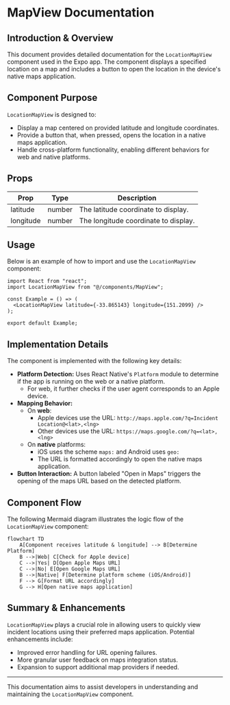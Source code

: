 # MapView Documentation

## Introduction & Overview

This document provides detailed documentation for the `LocationMapView` component used in the Expo app. The component displays a specified location on a map and includes a button to open the location in the device's native maps application.

## Component Purpose

`LocationMapView` is designed to:

- Display a map centered on provided latitude and longitude coordinates.
- Provide a button that, when pressed, opens the location in a native maps application.
- Handle cross-platform functionality, enabling different behaviors for web and native platforms.

## Props

| Prop      | Type   | Description                          |
| --------- | ------ | ------------------------------------ |
| latitude  | number | The latitude coordinate to display.  |
| longitude | number | The longitude coordinate to display. |

## Usage

Below is an example of how to import and use the `LocationMapView` component:

```tsx
import React from "react";
import LocationMapView from "@/components/MapView";

const Example = () => (
  <LocationMapView latitude={-33.865143} longitude={151.2099} />
);

export default Example;
```

## Implementation Details

The component is implemented with the following key details:

- **Platform Detection:** Uses React Native's `Platform` module to determine if the app is running on the web or a native platform.
  - For web, it further checks if the user agent corresponds to an Apple device.
- **Mapping Behavior:**
  - On **web**:
    - Apple devices use the URL: `http://maps.apple.com/?q=Incident Location@<lat>,<lng>`
    - Other devices use the URL: `https://maps.google.com/?q=<lat>,<lng>`
  - On **native** platforms:
    - iOS uses the scheme `maps:` and Android uses `geo:`
    - The URL is formatted accordingly to open the native maps application.
- **Button Interaction:** A button labeled "Open in Maps" triggers the opening of the maps URL based on the detected platform.

## Component Flow

The following Mermaid diagram illustrates the logic flow of the `LocationMapView` component:

```mermaid
flowchart TD
    A[Component receives latitude & longitude] --> B[Determine Platform]
    B -->|Web| C[Check for Apple device]
    C -->|Yes| D[Open Apple Maps URL]
    C -->|No| E[Open Google Maps URL]
    B -->|Native| F[Determine platform scheme (iOS/Android)]
    F --> G[Format URL accordingly]
    G --> H[Open native maps application]
```

## Summary & Enhancements

`LocationMapView` plays a crucial role in allowing users to quickly view incident locations using their preferred maps application. Potential enhancements include:

- Improved error handling for URL opening failures.
- More granular user feedback on maps integration status.
- Expansion to support additional map providers if needed.

---

This documentation aims to assist developers in understanding and maintaining the `LocationMapView` component.
